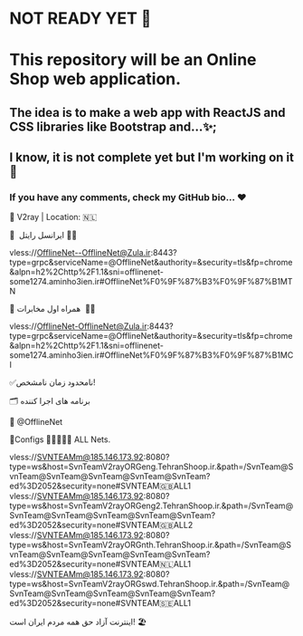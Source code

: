 # NOT READY YET 👀
# This repository will be an Online Shop web application.
## The idea is to make a web app with ReactJS and CSS libraries like Bootstrap and...✨; 
## I know, it is not complete yet but I'm working on it 🤞
### If you have any comments, check my GitHub bio... ❤️

🔺 V2ray | Location: 🇳🇱


🚀  ایرانسل رایتل 💩💜

vless://OfflineNet--OfflineNet@Zula.ir:8443?type=grpc&serviceName=@OfflineNet&authority=&security=tls&fp=chrome&alpn=h2%2Chttp%2F1.1&sni=offlinenet-some1274.aminho3ien.ir#OfflineNet%F0%9F%87%B3%F0%9F%87%B1MTN 

🚀 همراه اول مخابرات  🔵🔵

vless://OfflineNet-OfflineNet@Zula.ir:8443?type=grpc&serviceName=@OfflineNet&authority=&security=tls&fp=chrome&alpn=h2%2Chttp%2F1.1&sni=offlinenet-some1274.aminho3ien.ir#OfflineNet%F0%9F%87%B3%F0%9F%87%B1MCI



✅نامحدود زمان نامشخص!

🗂 برنامه های اجرا کننده

🚀 @OfflineNet


🔵Configs 🥶🥶🥶🥶🥶 ALL Nets.

vless://SVNTEAMm@185.146.173.92:8080?type=ws&host=SvnTeamV2rayORGeng.TehranShoop.ir.&path=/SvnTeam@SvnTeam@SvnTeam@SvnTeam@SvnTeam@SvnTeam?ed%3D2052&security=none#SVNTEAM🇬🇧ALL1
vless://SVNTEAMm@185.146.173.92:8080?type=ws&host=SvnTeamV2rayORGeng2.TehranShoop.ir.&path=/SvnTeam@SvnTeam@SvnTeam@SvnTeam@SvnTeam@SvnTeam?ed%3D2052&security=none#SVNTEAM🇬🇧ALL2
vless://SVNTEAMm@185.146.173.92:8080?type=ws&host=SvnTeamV2rayORGnth.TehranShoop.ir.&path=/SvnTeam@SvnTeam@SvnTeam@SvnTeam@SvnTeam@SvnTeam?ed%3D2052&security=none#SVNTEAM🇳🇱ALL1
vless://SVNTEAMm@185.146.173.92:8080?type=ws&host=SvnTeamV2rayORGswd.TehranShoop.ir.&path=/SvnTeam@SvnTeam@SvnTeam@SvnTeam@SvnTeam@SvnTeam?ed%3D2052&security=none#SVNTEAM🇸🇪ALL1



اینترنت آزاد حق همه مردم ایران است! 🏖️
